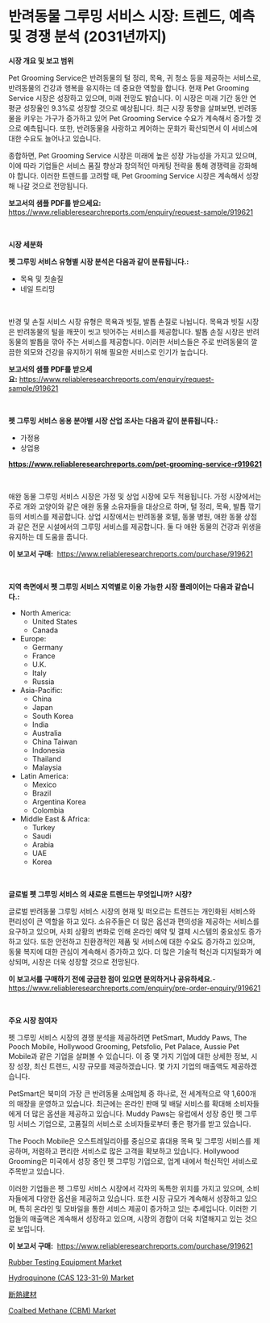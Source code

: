 <p><h1>반려동물 그루밍 서비스 시장: 트렌드, 예측 및 경쟁 분석 (2031년까지)</h1></p><p><strong>시장 개요 및 보고 범위</strong></p>
<p><p>Pet Grooming Service은 반려동물의 털 정리, 목욕, 귀 청소 등을 제공하는 서비스로, 반려동물의 건강과 행복을 유지하는 데 중요한 역할을 합니다. 현재 Pet Grooming Service 시장은 성장하고 있으며, 미래 전망도 밝습니다. 이 시장은 미래 기간 동안 연평균 성장율인 9.3%로 성장할 것으로 예상됩니다. 최근 시장 동향을 살펴보면, 반려동물을 키우는 가구가 증가하고 있어 Pet Grooming Service 수요가 계속해서 증가할 것으로 예측됩니다. 또한, 반려동물을 사랑하고 케어하는 문화가 확산되면서 이 서비스에 대한 수요도 늘어나고 있습니다.</p><p>종합하면, Pet Grooming Service 시장은 미래에 높은 성장 가능성을 가지고 있으며, 이에 따라 기업들은 서비스 품질 향상과 창의적인 마케팅 전략을 통해 경쟁력을 강화해야 합니다. 이러한 트렌드를 고려할 때, Pet Grooming Service 시장은 계속해서 성장해 나갈 것으로 전망됩니다.</p></p>
<p><strong>보고서의 샘플 PDF를 받으세요:</strong> <a href="https://www.reliableresearchreports.com/enquiry/request-sample/919621">https://www.reliableresearchreports.com/enquiry/request-sample/919621</a></p>
<p>&nbsp;</p>
<p><strong>시장 세분화</strong></p>
<p><strong>펫 그루밍 서비스 유형별 시장 분석은 다음과 같이 분류됩니다.:</strong></p>
<p><ul><li>목욕 및 칫솔질</li><li>네일 트리밍</li></ul></p>
<p>&nbsp;</p>
<p><p>반경 및 손질 서비스 시장 유형은 목욕과 빗질, 발톱 손질로 나뉩니다. 목욕과 빗질 시장은 반려동물의 털을 깨끗이 씻고 빗어주는 서비스를 제공합니다. 발톱 손질 시장은 반려동물의 발톱을 깎아 주는 서비스를 제공합니다. 이러한 서비스들은 주로 반려동물의 깔끔한 외모와 건강을 유지하기 위해 필요한 서비스로 인기가 높습니다.</p></p>
<p><strong>보고서의 샘플 PDF를 받으세요:</strong>&nbsp;<a href="https://www.reliableresearchreports.com/enquiry/request-sample/919621">https://www.reliableresearchreports.com/enquiry/request-sample/919621</a></p>
<p>&nbsp;</p>
<p><strong> 펫 그루밍 서비스 응용 분야별 시장 산업 조사는 다음과 같이 분류됩니다.:</strong></p>
<p><ul><li>가정용</li><li>상업용</li></ul></p>
<p><strong><a href="https://www.reliableresearchreports.com/pet-grooming-service-r919621">https://www.reliableresearchreports.com/pet-grooming-service-r919621</a></strong></p>
<p>&nbsp;</p>
<p><p>애완 동물 그루밍 서비스 시장은 가정 및 상업 시장에 모두 적용됩니다. 가정 시장에서는 주로 개와 고양이와 같은 애완 동물 소유자들을 대상으로 하며, 털 정리, 목욕, 발톱 깎기 등의 서비스를 제공합니다. 상업 시장에서는 반려동물 호텔, 동물 병원, 애완 동물 상점과 같은 전문 시설에서의 그루밍 서비스를 제공합니다. 둘 다 애완 동물의 건강과 위생을 유지하는 데 도움을 줍니다.</p></p>
<p><strong>이 보고서 구매:</strong>&nbsp; <a href="https://www.reliableresearchreports.com/purchase/919621">https://www.reliableresearchreports.com/purchase/919621</a></p>
<p>&nbsp;</p>
<p><strong>지역 측면에서 펫 그루밍 서비스 지역별로 이용 가능한 시장 플레이어는 다음과 같습니다.:</strong></p>
<p><ul>
    <li>
        North America:
        <ul>
            <li>United States</li>
            <li>Canada</li>
        </ul>
    </li>
    <li>
        Europe:
        <ul>
            <li>Germany</li>
            <li>France</li>
            <li>U.K.</li>
            <li>Italy</li>
            <li>Russia</li>
        </ul>
    </li>
    <li>
        Asia-Pacific:
        <ul>
            <li>China</li>
            <li>Japan</li>
            <li>South Korea</li>
            <li>India</li>
            <li>Australia</li>
            <li>China Taiwan</li>
            <li>Indonesia</li>
            <li>Thailand</li>
            <li>Malaysia</li>
        </ul>
    </li>
    <li>
        Latin America:
        <ul>
            <li>Mexico</li>
            <li>Brazil</li>
            <li>Argentina Korea</li>
            <li>Colombia</li>
        </ul>
    </li>
    <li>
        Middle East & Africa:
        <ul>
            <li>Turkey</li>
            <li>Saudi</li>
            <li>Arabia</li>
            <li>UAE</li>
            <li>Korea</li>
        </ul>
    </li>
    </ul></p>
<p>&nbsp;</p>
<p><strong>글로벌 펫 그루밍 서비스 의 새로운 트렌드는 무엇입니까? 시장?</strong></p>
<p><p>글로벌 반려동물 그루밍 서비스 시장의 현재 및 떠오르는 트렌드는 개인화된 서비스와 편리성이 큰 역할을 하고 있다. 소유주들은 더 많은 옵션과 편의성을 제공하는 서비스를 요구하고 있으며, 사회 상황의 변화로 인해 온라인 예약 및 결제 시스템의 중요성도 증가하고 있다. 또한 안전하고 친환경적인 제품 및 서비스에 대한 수요도 증가하고 있으며, 동물 복지에 대한 관심이 계속해서 증가하고 있다. 더 많은 기술적 혁신과 디지털화가 예상되며, 시장은 더욱 성장할 것으로 전망된다.</p></p>
<p><strong>이 보고서를 구매하기 전에 궁금한 점이 있으면 문의하거나 공유하세요.</strong>- <a href="https://www.reliableresearchreports.com/enquiry/pre-order-enquiry/919621">https://www.reliableresearchreports.com/enquiry/pre-order-enquiry/919621</a></p>
<p>&nbsp;</p>
<p><strong>주요 시장 참여자</strong></p>
<p><p>펫 그루밍 서비스 시장의 경쟁 분석을 제공하려면 PetSmart, Muddy Paws, The Pooch Mobile, Hollywood Grooming, Petsfolio, Pet Palace, Aussie Pet Mobile과 같은 기업을 살펴볼 수 있습니다. 이 중 몇 가지 기업에 대한 상세한 정보, 시장 성장, 최신 트렌드, 시장 규모를 제공하겠습니다. 몇 가지 기업의 매출액도 제공하겠습니다.</p><p>PetSmart은 북미의 가장 큰 반려동물 소매업체 중 하나로, 전 세계적으로 약 1,600개의 매장을 운영하고 있습니다. 최근에는 온라인 판매 및 배달 서비스를 확대해 소비자들에게 더 많은 옵션을 제공하고 있습니다. Muddy Paws는 유럽에서 성장 중인 펫 그루밍 서비스 기업으로, 고품질의 서비스로 소비자들로부터 좋은 평가를 받고 있습니다.</p><p>The Pooch Mobile은 오스트레일리아를 중심으로 휴대용 목욕 및 그루밍 서비스를 제공하며, 저렴하고 편리한 서비스로 많은 고객을 확보하고 있습니다. Hollywood Grooming은 미국에서 성장 중인 펫 그루밍 기업으로, 업계 내에서 혁신적인 서비스로 주목받고 있습니다.</p><p>이러한 기업들은 펫 그루밍 서비스 시장에서 각자의 독특한 위치를 가지고 있으며, 소비자들에게 다양한 옵션을 제공하고 있습니다. 또한 시장 규모가 계속해서 성장하고 있으며, 특히 온라인 및 모바일을 통한 서비스 제공이 증가하고 있는 추세입니다. 이러한 기업들의 매출액은 계속해서 성장하고 있으며, 시장의 경합이 더욱 치열해지고 있는 것으로 보입니다.</p></p>
<p><strong>이 보고서 구매:</strong>&nbsp;&nbsp;<a href="https://www.reliableresearchreports.com/purchase/919621">https://www.reliableresearchreports.com/purchase/919621</a></p>
<p><p><a href="https://github.com/nicholepatriciadoylenwnrjr0/Market-Research-Report-List-2/blob/main/rubber-testing-equipment-market.md">Rubber Testing Equipment Market</a></p><p><a href="https://www.linkedin.com/pulse/hydroquinone-cas-123-31-9-market-insights-players-forecast-till-mos4e?trackingId=63EnBS7ZEmqPP7kzFkVXMg%3D%3D">Hydroquinone (CAS 123-31-9) Market</a></p><p><a href="https://github.com/nemesis2824/Market-Research-Report-List-1/blob/main/920549722213.md">断熱建材</a></p><p><a href="https://www.linkedin.com/pulse/coalbed-methane-cbm-market-size-2024-2031-global-industrial-jtuoe?trackingId=EcVMSMn4aD4h0ihTIgJh4A%3D%3D">Coalbed Methane (CBM) Market</a></p></p>